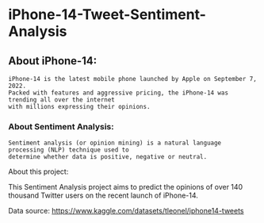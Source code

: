 # iPhone-14-Tweet-Sentiment-Analysis

## About iPhone-14:
    iPhone-14 is the latest mobile phone launched by Apple on September 7, 2022.
    Packed with features and aggressive pricing, the iPhone-14 was trending all over the internet 
    with millions expressing their opinions.

### About Sentiment Analysis:
    Sentiment analysis (or opinion mining) is a natural language processing (NLP) technique used to 
    determine whether data is positive, negative or neutral.

About this project:

This Sentiment Analysis project aims to predict the opinions of over 140 thousand Twitter users on the recent launch of iPhone-14.


Data source: https://www.kaggle.com/datasets/tleonel/iphone14-tweets
